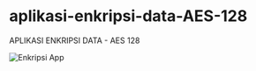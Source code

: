 # aplikasi-enkripsi-data-AES-128
APLIKASI ENKRIPSI DATA - AES 128

![Enkripsi App](https://github.com/novri3h/aplikasi-enkripsi-data-AES-128/assets/25641359/353e7962-19b4-425f-9851-e8204be9822c)
